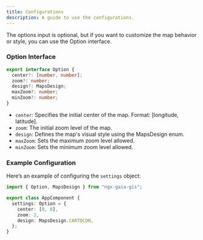 ```yaml
---
title: Configurations
description: A guide to use the configurations.
---
```


The options input is optional, but if you want to customize the map behavior or style, you can use the Option interface.

### Option Interface

```typescript
export interface Option {
  center?: [number, number];
  zoom?: number;
  design?: MapsDesign;
  maxZoom?: number;
  minZoom?: number;
}
```

- `center`: Specifies the initial center of the map. Format: [longitude, latitude].
- `zoom`: The initial zoom level of the map.
- `design`: Defines the map's visual style using the MapsDesign enum.
- `maxZoom`: Sets the maximum zoom level allowed.
- `minZoom`: Sets the minimum zoom level allowed.

### Example Configuration

Here’s an example of configuring the `settings` object:

```typescript
import { Option, MapsDesign } from "ngx-gaia-gis";

export class AppComponent {
  settings: Option = {
    center: [0, 0],
    zoom: 2,
    design: MapsDesign.CARTOCDN,
  };
}
```
